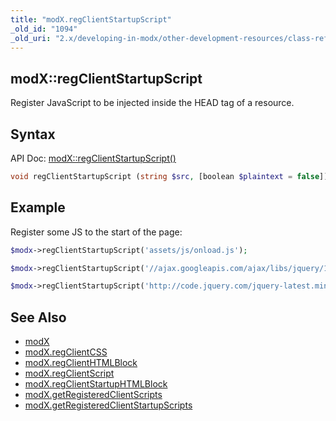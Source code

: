 ```yaml
---
title: "modX.regClientStartupScript"
_old_id: "1094"
_old_uri: "2.x/developing-in-modx/other-development-resources/class-reference/modx/modx.regclientstartupscript"
---
```


## modX::regClientStartupScript

Register JavaScript to be injected inside the HEAD tag of a resource.

## Syntax

API Doc: [modX::regClientStartupScript()](http://api.modx.com/revolution/2.2/db_core_model_modx_modx.class.html#%5CmodX::regClientStartupScript())

``` php
void regClientStartupScript (string $src, [boolean $plaintext = false])
```

## Example

Register some JS to the start of the page:

``` php
$modx->regClientStartupScript('assets/js/onload.js');
```

``` php
$modx->regClientStartupScript('//ajax.googleapis.com/ajax/libs/jquery/1.11.2/jquery.min.js"');
```

``` php
$modx->regClientStartupScript('http://code.jquery.com/jquery-latest.min.js');
```

## See Also

- [modX](extending-modx/core-model/modx "modX")
- [modX.regClientCSS](extending-modx/modx-class/reference/modx.regclientcss "modX.regClientCSS")
- [modX.regClientHTMLBlock](extending-modx/modx-class/reference/modx.regclienthtmlblock "modX.regClientHTMLBlock")
- [modX.regClientScript](extending-modx/modx-class/reference/modx.regclientscript "modX.regClientScript")
- [modX.regClientStartupHTMLBlock](extending-modx/modx-class/reference/modx.regclientstartuphtmlblock "modX.regClientStartupHTMLBlock")
- [modX.getRegisteredClientScripts](extending-modx/modx-class/reference/modx.getregisteredclientscripts "modX.getRegisteredClientScripts")
- [modX.getRegisteredClientStartupScripts](extending-modx/modx-class/reference/modx.getregisteredclientstartupscripts "modX.getRegisteredClientStartupScripts")
